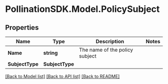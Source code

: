 
# PollinationSDK.Model.PolicySubject

## Properties

Name | Type | Description | Notes
------------ | ------------- | ------------- | -------------
**Name** | **string** | The name of the policy subject | 
**SubjectType** | **SubjectType** |  | 

[[Back to Model list]](../README.md#documentation-for-models)
[[Back to API list]](../README.md#documentation-for-api-endpoints)
[[Back to README]](../README.md)

